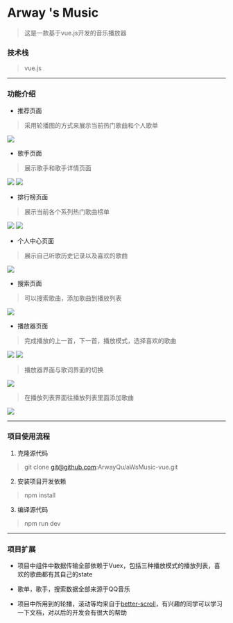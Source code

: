# Arway 's Music
> 这是一款基于vue.js开发的音乐播放器

### 技术栈

> vue.js

---

### 功能介绍

- 推荐页面 
>采用轮播图的方式来展示当前热门歌曲和个人歌单

 ![](http://oz8x9vozq.bkt.clouddn.com/%E6%8E%A8%E8%8D%90.jpg)
- 歌手页面
>展示歌手和歌手详情页面

 ![](http://oz8x9vozq.bkt.clouddn.com/%E6%AD%8C%E6%89%8B%E9%A1%B5%E9%9D%A2.png)
 ![](http://oz8x9vozq.bkt.clouddn.com/%E6%AD%8C%E6%89%8B%E8%AF%A6%E6%83%85%E9%A1%B5.png)
- 排行榜页面
> 展示当前各个系列热门歌曲榜单

 ![](http://oz8x9vozq.bkt.clouddn.com/%E6%8E%92%E8%A1%8C.png)
 ![](http://oz8x9vozq.bkt.clouddn.com/%E6%8E%92%E8%A1%8C%E8%AF%A6%E6%83%85.png)
- 个人中心页面
> 展示自己听歌历史记录以及喜欢的歌曲

 ![](http://oz8x9vozq.bkt.clouddn.com/%E4%B8%AA%E4%BA%BA%E4%B8%AD%E5%BF%83.png)
- 搜索页面
> 可以搜索歌曲，添加歌曲到播放列表

 ![](http://oz8x9vozq.bkt.clouddn.com/%E6%90%9C%E7%B4%A2%E7%95%8C%E9%9D%A2.gif)
- 播放器页面
> 完成播放的上一首，下一首，播放模式，选择喜欢的歌曲

 ![](http://oz8x9vozq.bkt.clouddn.com/sx.gif)
 ![](http://oz8x9vozq.bkt.clouddn.com/l.gif)
> 播放器界面与歌词界面的切换

 ![](http://oz8x9vozq.bkt.clouddn.com/lyric.gif)
> 在播放列表界面往播放列表里面添加歌曲

 ![](http://oz8x9vozq.bkt.clouddn.com/%E6%92%AD%E6%94%BE%E5%88%97%E8%A1%A8%E6%B7%BB%E5%8A%A0%E6%AD%8C%E6%9B%B2.gif)

---

### 项目使用流程

1. 克隆源代码
> git clone git@github.com:ArwayQu/aWsMusic-vue.git
2. 安装项目开发依赖
> npm install
3. 编译源代码
> npm run dev

---

### 项目扩展

- 项目中组件中数据传输全部依赖于Vuex，包括三种播放模式的播放列表，喜欢的歌曲都有其自己的state

- 歌单，歌手，搜索数据全部来源于QQ音乐

- 项目中所用到的轮播，滚动等均来自于[better-scroll](https://ustbhuangyi.github.io/better-scroll/doc/)，有兴趣的同学可以学习一下文档，对以后的开发会有很大的帮助

